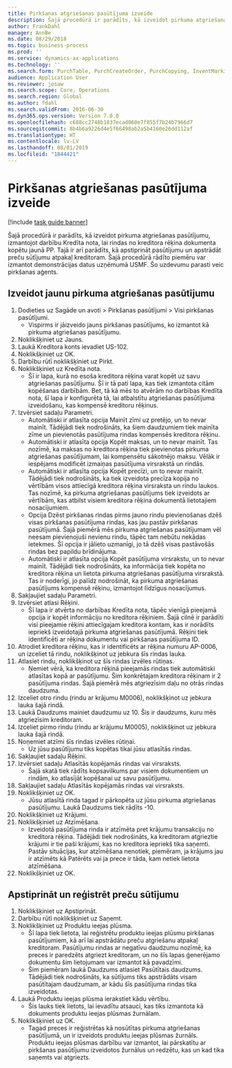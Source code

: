 ```yaml
---
title: Pirkšanas atgriešanas pasūtījuma izveide
description: Šajā procedūrā ir parādīts, kā izveidot pirkuma atgriešanas pasūtījumu, izmantojot darbību Kredīta nota, lai rindas no kreditora rēķina dokumenta kopētu jaunā PP.
author: FrankDahl
manager: AnnBe
ms.date: 08/29/2018
ms.topic: business-process
ms.prod: ''
ms.service: dynamics-ax-applications
ms.technology: ''
ms.search.form: PurchTable, PurchCreateOrder, PurchCopying, InventMarking, PurchEditLines
audience: Application User
ms.reviewer: josaw
ms.search.scope: Core, Operations
ms.search.region: Global
ms.author: fdahl
ms.search.validFrom: 2016-06-30
ms.dyn365.ops.version: Version 7.0.0
ms.openlocfilehash: c688cc2748b1837ecad060e7f855f7b24b7966d7
ms.sourcegitcommit: 8b4b6a9226d4e5f66498ab2a5b4160e26dd112af
ms.translationtype: HT
ms.contentlocale: lv-LV
ms.lasthandoff: 08/01/2019
ms.locfileid: "1844421"
---
```

# <a name="create-a-purchase-return-order"></a>Pirkšanas atgriešanas pasūtījuma izveide

[!include [task guide banner](../../includes/task-guide-banner.md)]

Šajā procedūrā ir parādīts, kā izveidot pirkuma atgriešanas pasūtījumu, izmantojot darbību Kredīta nota, lai rindas no kreditora rēķina dokumenta kopētu jaunā PP. Tajā ir arī parādīts, kā apstiprināt pasūtījumu un apstrādāt preču sūtījumu atpakaļ kreditoram. Šajā procedūrā rādīto piemēru var izmantot demonstrācijas datus uzņēmumā USMF. Šo uzdevumu parasti veic pirkšanas aģents.


## <a name="create-a-new-purchase-return-order"></a>Izveidot jaunu pirkuma atgriešanas pasūtījumu
1. Dodieties uz Sagāde un avoti > Pirkšanas pasūtījumi > Visi pirkšanas pasūtījumi.
    * Vispirms ir jāizveido jauns pirkšanas pasūtījums, ko izmantot kā pirkuma atgriešanas pasūtījumu.  
2. Noklikšķiniet uz Jauns.
3. Laukā Kreditora konts ievadiet US-102.
4. Noklikšķiniet uz OK.
5. Darbību rūtī noklikšķiniet uz Pirkt.
6. Noklikšķiniet uz Kredīta nota.
    * Šī ir lapa, kurā no esoša kreditora rēķina varat kopēt uz savu atgriešanas pasūtījumu. Šī ir tā pati lapa, kas tiek izmantota citām kopēšanas darbībām. Bet, tā kā mēs to atvērām no darbības Kredīta nota, šī lapa ir konfigurēta tā, lai atbalstītu atgriešanas pasūtījuma izveidošanu, kas kompensē kreditoru rēķinus.  
7. Izvērsiet sadaļu Parametri.
    * Automātiski ir atlasīta opcija Mainīt zīmi uz pretējo, un to nevar mainīt. Tādējādi tiek nodrošināts, ka šiem daudzumiem tiek mainīta zīme un pievienotās pasūtījuma rindas kompensēs kreditora rēķinu.  
    * Automātiski ir atlasīta opcija Kopēt maksas, un to nevar mainīt. Tas nozīmē, ka maksas no kreditora rēķina tiek pievienotas pirkuma atgriešanas pasūtījumam, lai kompensētu sākotnējo maksu. Vēlāk ir iespējams modificēt izmaiņas pasūtījuma virsrakstā un rindās.  
    * Automātiski ir atlasīta opcija Kopēt precīzi, un to nevar mainīt. Tādējādi tiek nodrošināts, ka tiek izveidota precīza kopija no vērtībām visos attiecīgā kreditora rēķina virsraksta un rindu laukos. Tas nozīmē, ka pirkuma atgriešanas pasūtījums tiek izveidots ar vērtībām, kas atbilst visiem kreditora rēķina dokumentā lietotajiem nosacījumiem.  
    * Opcija Dzēst pirkšanas rindas pirms jauno rindu pievienošanas dzēš visas pirkšanas pasūtījuma rindas, kas jau pastāv pirkšanas pasūtījumā. Šajā piemērā mēs pirkuma atgriešanas pasūtījumam vēl neesam pievienojuši nevienu rindu, tāpēc tam nebūtu nekādas ietekmes. Šī opcija ir jālieto uzmanīgi, jo tā dzēš visas pastāvošās rindas bez papildu brīdinājuma.  
    * Automātiski ir atlasīta opcija Kopēt pasūtījuma virsrakstu, un to nevar mainīt. Tādējādi tiek nodrošināts, ka informācija tiek kopēta no kreditora rēķina un lietota pirkuma atgriešanas pasūtījuma virsrakstā. Tas ir noderīgi, jo palīdz nodrošināt, ka pirkuma atgriešanas pasūtījums kompensē rēķinu, izmantojot līdzīgus nosacījumus.  
8. Sakļaujiet sadaļu Parametri.
9. Izvērsiet atlasi Rēķini.
    * Šī lapa ir atvērta no darbības Kredīta nota, tāpēc vienīgā pieejamā opcija ir kopēt informāciju no kreditora rēķiniem. Šajā cilnē ir parādīti visi pieejamie rēķini attiecīgajam kreditora kontam, kas ir norādīts iepriekš izveidotajā pirkuma atgriešanas pasūtījumā.   Rēķini tiek identificēti ar rēķina dokumentu vai pirkšanas pasūtījuma ID.  
10. Atrodiet kreditora rēķinu, kas ir identificēts ar rēķina numuru AP-0006, un izceliet tā rindu, noklikšķinot uz jebkura šīs rindas lauka.
11. Atlasiet rindu, noklikšķinot uz šīs rindas izvēles rūtiņas. 
    * Ņemiet vērā, ka kreditora rēķinā pieejamās rindas tiek automātiski atlasītas kopā ar pasūtījumu. Šim konkrētajam kreditora rēķinam ir 2 pasūtījuma rindas. Šajā piemērā mēs atgriezīsim daļu no otrās rindas daudzuma.  
12. Izceliet otro rindu (rindu ar krājumu M0006), noklikšķinot uz jebkura lauka šajā rindā.
13. Laukā Daudzums mainiet daudzumu uz 10. Šis ir daudzums, kuru mēs atgriezīsim kreditoram. 
14. Izceliet pirmo rindu (rindu ar krājumu M0005), noklikšķinot uz jebkura lauka šajā rindā.
15. Noņemiet atzīmi šīs rindas izvēles rūtiņai.
    * Uz jūsu pasūtījumu tiks kopētas tikai jūsu atlasītās rindas.  
16. Sakļaujiet sadaļu Rēķini.
17. Izvērsiet sadaļu Atlasītās kopējamās rindas vai virsraksts.
    * Šajā skatā tiek rādīts kopsavilkums par visiem dokumentiem un rindām, ko atlasījāt kopēšanai uz savu pasūtījumu.  
18. Sakļaujiet sadaļu Atlasītās kopējamās rindas vai virsraksts.
19. Noklikšķiniet uz OK.
    * Jūsu atlasītā rinda tagad ir pārkopēta uz jūsu pirkuma atgriešanas pasūtījumu. Laukā Daudzums tiek rādīts -10.   
20. Noklikšķiniet uz Krājumi.
21. Noklikšķiniet uz Atzīmēšana.
    * Izveidotā pasūtījuma rinda ir atzīmēta pret krājumu transakciju no kreditora rēķina. Tādējādi tiek nodrošināts, ka kreditoram atgrieztie krājumi ir tie paši krājumi, kas no kreditora iepriekš tika saņemti. Pastāv situācijas, kur atzīmēšana nenotiek, piemēram, ja krājums jau ir atzīmēts kā Patērēts vai ja prece ir tāda, kam netiek lietota atzīmēšana.  
22. Noklikšķiniet uz OK.

## <a name="confirm-and-record-the-shipment-of-goods"></a>Apstiprināt un reģistrēt preču sūtījumu
1. Noklikšķiniet uz Apstiprināt.
2. Darbību rūtī noklikšķiniet uz Saņemt.
3. Noklikšķiniet uz Produktu ieejas plūsma.
    * Šī lapa tiek lietota, lai reģistrētu produktu ieejas plūsmu pirkšanas pasūtījumiem, kā arī lai apstrādātu preču atgriešanu atpakaļ kreditoram. Pasūtījumu rindas ar negatīvu daudzumu nozīmē, ka preces ir paredzēts atgriezt kreditoram, un no šīs lapas ģenerējamo dokumentu šim lietojumam var izmantot kā pavadzīmi.   
    * Šim piemēram laukā Daudzums atlasiet Pasūtītais daudzums.   Tādējādi tiek nodrošināts, ka sūtījums tiks apstrādāts visam pasūtītajam daudzumam, ar kādu šīs pasūtījuma rindas tika izveidotas.   
4. Laukā Produktu ieejas plūsma ierakstiet kādu vērtību.
    * Šis lauks tiek lietots, lai ievadītu atsauci, kas tiks izmantota kā dokuments produktu ieejas plūsmas žurnālam.  
5. Noklikšķiniet uz OK.
    * Tagad preces ir reģistrētas kā nosūtītas pirkuma atgriešanas pasūtījumā, un ir izveidots produktu ieejas plūsmas žurnāls. Produktu ieejas plūsmas darbību var izmantot, lai pārskatītu ar pirkšanas pasūtījumu izveidotos žurnālus un redzētu, kas un kad tika saņemts vai atgriezts.  

